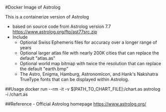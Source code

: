 #Docker Image of Astrolog

This is a containerize version of Astrolog

- based on source code from Astrolog version 7.7 https://www.astrolog.org/ftp/ast77src.zip
- Include
	- Optional Swiss Ephemeris files for accuracy over a longer range of years
	- Optional larger atlas file with nearly 200K cities that can replace the default "atlas.as"
	- Optional world map bitmap with twice the resolution that can replace the default "earth.bmp"
	- The Astro, Enigma, Hamburg, Astronomicon, and Hank's Nakshatra TrueType fonts that can be displayed within Astrolog.

##Usage
	docker run --rm -it -v $[PATH_TO_CHART_FILE]:/chart.as astrolog -i /chart.as

##Reference
	- Official Astrolog homepage https://www.astrolog.org/
